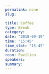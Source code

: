 ```yaml
---
permalink: none
slug:

title: Coffee
type: Break
category:
date: "2018-09-19"
time: "15:45"
time_slot: "15:45"
duration:
room: Pavilion
speakers:
summary:
---
```

